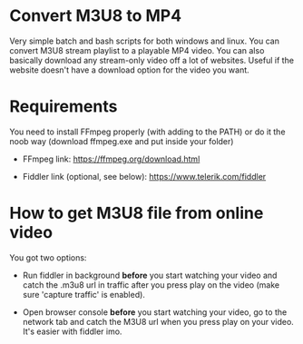 # Convert M3U8 to MP4
Very simple batch and bash scripts for both windows and linux. You can convert M3U8 stream playlist to a playable MP4 video. You can also basically download any stream-only video off a lot of websites. Useful if the website doesn't have a download option for the video you want.

# Requirements
You need to install FFmpeg properly (with adding to the PATH) or do it the noob way (download ffmpeg.exe and put inside your folder)

- FFmpeg link: https://ffmpeg.org/download.html

- Fiddler link (optional, see below): https://www.telerik.com/fiddler

# How to get M3U8 file from online video
You got two options:

- Run fiddler in background **before** you start watching your video and catch the .m3u8 url in traffic after you press play on the video (make sure 'capture traffic' is enabled).

- Open browser console **before** you start watching your video, go to the network tab and catch the M3U8 url when you press play on your video. It's easier with fiddler imo.
